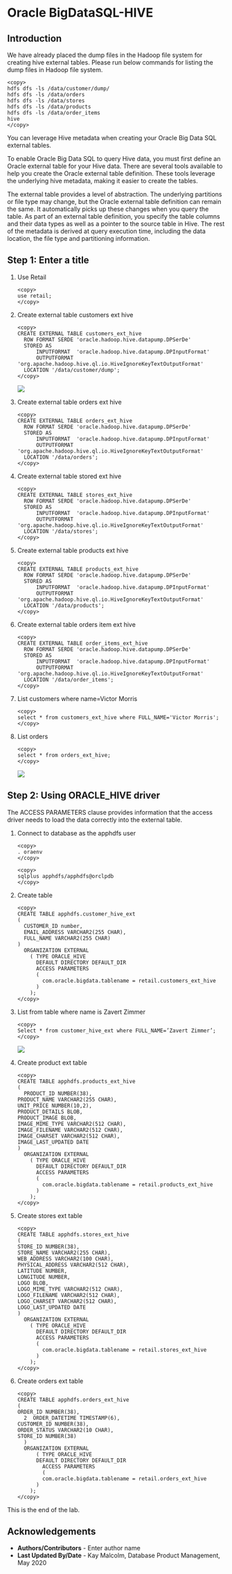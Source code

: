 # Oracle BigDataSQL-HIVE

## Introduction

We have already placed the dump files in the Hadoop file system for creating hive external tables. Please run below commands for listing the dump files in Hadoop file system.
````
<copy>
hdfs dfs -ls /data/customer/dump/
hdfs dfs -ls /data/orders
hdfs dfs -ls /data/stores
hdfs dfs -ls /data/products
hdfs dfs -ls /data/order_items
hive
</copy>
````
You can leverage Hive metadata when creating your Oracle Big Data SQL external tables.

To enable Oracle Big Data SQL to query Hive data, you must first define an Oracle external table for your Hive data. There are several tools available to help you create the Oracle external table definition. These tools leverage the underlying hive metadata, making it easier to create the tables.

The external table provides a level of abstraction. The underlying partitions or file type may change, but the Oracle external table definition can remain the same. It automatically picks up these changes when you query the table.
As part of an external table definition, you specify the table columns and their data types as well as a pointer to the source table in Hive. The rest of the metadata is derived at query execution time, including the data location, the file type and partitioning information.

## **Step 1:** Enter a title

1. Use Retail 
   
    ````
    <copy>
    use retail;
    </copy>
    ````
2. Create external table customers ext hive 
    ````
    <copy>
    CREATE EXTERNAL TABLE customers_ext_hive
      ROW FORMAT SERDE 'oracle.hadoop.hive.datapump.DPSerDe'
      STORED AS
          INPUTFORMAT  'oracle.hadoop.hive.datapump.DPInputFormat'
          OUTPUTFORMAT 'org.apache.hadoop.hive.ql.io.HiveIgnoreKeyTextOutputFormat'
      LOCATION '/data/customer/dump';
    </copy>
    ````
    ![](./images/IMG1.PNG " ")

3. Create external table orders ext hive
   
    ````
    <copy>
    CREATE EXTERNAL TABLE orders_ext_hive
      ROW FORMAT SERDE 'oracle.hadoop.hive.datapump.DPSerDe'
      STORED AS
          INPUTFORMAT  'oracle.hadoop.hive.datapump.DPInputFormat'
          OUTPUTFORMAT 'org.apache.hadoop.hive.ql.io.HiveIgnoreKeyTextOutputFormat'
      LOCATION '/data/orders';
    </copy>
    ````
4. Create external table stored ext hive
   
    ````
    <copy>
    CREATE EXTERNAL TABLE stores_ext_hive
      ROW FORMAT SERDE 'oracle.hadoop.hive.datapump.DPSerDe'
      STORED AS
          INPUTFORMAT  'oracle.hadoop.hive.datapump.DPInputFormat'
          OUTPUTFORMAT 'org.apache.hadoop.hive.ql.io.HiveIgnoreKeyTextOutputFormat'
      LOCATION '/data/stores';
    </copy>
    ````
5. Create external table products ext hive
   
    ````
    <copy>
    CREATE EXTERNAL TABLE products_ext_hive
      ROW FORMAT SERDE 'oracle.hadoop.hive.datapump.DPSerDe'
      STORED AS
          INPUTFORMAT  'oracle.hadoop.hive.datapump.DPInputFormat'
          OUTPUTFORMAT 'org.apache.hadoop.hive.ql.io.HiveIgnoreKeyTextOutputFormat'
      LOCATION '/data/products';
    </copy>
    ````

6. Create external table orders item ext hive
   
    ````
    <copy>
    CREATE EXTERNAL TABLE order_items_ext_hive
      ROW FORMAT SERDE 'oracle.hadoop.hive.datapump.DPSerDe'
      STORED AS
          INPUTFORMAT  'oracle.hadoop.hive.datapump.DPInputFormat'
          OUTPUTFORMAT 'org.apache.hadoop.hive.ql.io.HiveIgnoreKeyTextOutputFormat'
      LOCATION '/data/order_items';
    </copy>
    ````
7. List customers where name=Victor Morris
   
    ````
    <copy>
    select * from customers_ext_hive where FULL_NAME='Victor Morris';
    </copy>
    ````
8. List orders
   
    ````
    <copy>
    select * from orders_ext_hive;
    </copy>
    ````
    ![](./images/IMG2.PNG " ")


## **Step 2:** Using ORACLE_HIVE driver

The ACCESS PARAMETERS clause provides information that the access driver needs to load the data correctly into the external table.

1. Connect to database as the apphdfs user
   
    ````
    <copy>
    . oraenv
    </copy>
    ````
    ````
    <copy>
    sqlplus apphdfs/apphdfs@orclpdb
    </copy>
    ````
2. Create table 
   
    ````
    <copy>
    CREATE TABLE apphdfs.customer_hive_ext 
    (
      CUSTOMER_ID number,
      EMAIL_ADDRESS VARCHAR2(255 CHAR),
      FULL_NAME VARCHAR2(255 CHAR)
    )  
      ORGANIZATION EXTERNAL 
        ( TYPE ORACLE_HIVE
          DEFAULT DIRECTORY DEFAULT_DIR
          ACCESS PARAMETERS
          (     
            com.oracle.bigdata.tablename = retail.customers_ext_hive
          )
        );
    </copy>
    ````
3. List from table where name is Zavert Zimmer 
   
    ````
    <copy>
    Select * from customer_hive_ext where FULL_NAME=’Zavert Zimmer’;
    </copy>
    ````
    ![](./images/IMG3.PNG " ")

4. Create product ext table 
   
    ````
    <copy>
    CREATE TABLE apphdfs.products_ext_hive
    (
      PRODUCT_ID NUMBER(38),
    PRODUCT_NAME VARCHAR2(255 CHAR),
    UNIT_PRICE NUMBER(10,2),
    PRODUCT_DETAILS BLOB,
    PRODUCT_IMAGE BLOB,
    IMAGE_MIME_TYPE VARCHAR2(512 CHAR),
    IMAGE_FILENAME VARCHAR2(512 CHAR),
    IMAGE_CHARSET VARCHAR2(512 CHAR),
    IMAGE_LAST_UPDATED DATE
    )
      ORGANIZATION EXTERNAL
        ( TYPE ORACLE_HIVE
          DEFAULT DIRECTORY DEFAULT_DIR
          ACCESS PARAMETERS
          (
            com.oracle.bigdata.tablename = retail.products_ext_hive
          )
        );
    </copy>
    ````
5. Create stores ext table 
   
    ````
    <copy>
    CREATE TABLE apphdfs.stores_ext_hive
    (
    STORE_ID NUMBER(38),
    STORE_NAME VARCHAR2(255 CHAR),
    WEB_ADDRESS VARCHAR2(100 CHAR),
    PHYSICAL_ADDRESS VARCHAR2(512 CHAR),
    LATITUDE NUMBER,
    LONGITUDE NUMBER,
    LOGO BLOB,
    LOGO_MIME_TYPE VARCHAR2(512 CHAR),
    LOGO_FILENAME VARCHAR2(512 CHAR),
    LOGO_CHARSET VARCHAR2(512 CHAR),
    LOGO_LAST_UPDATED DATE
    )
      ORGANIZATION EXTERNAL
        ( TYPE ORACLE_HIVE
          DEFAULT DIRECTORY DEFAULT_DIR
          ACCESS PARAMETERS
          (
            com.oracle.bigdata.tablename = retail.stores_ext_hive
          )
        );
    </copy>
    ````
6. Create orders ext table 
   
    ````
    <copy>
    CREATE TABLE apphdfs.orders_ext_hive
    (
    ORDER_ID NUMBER(38),
      2  ORDER_DATETIME TIMESTAMP(6),
    CUSTOMER_ID NUMBER(38),
    ORDER_STATUS VARCHAR2(10 CHAR),
    STORE_ID NUMBER(38)
      )
      ORGANIZATION EXTERNAL
          ( TYPE ORACLE_HIVE
          DEFAULT DIRECTORY DEFAULT_DIR
            ACCESS PARAMETERS
            (
            com.oracle.bigdata.tablename = retail.orders_ext_hive
          )
        );
    </copy>
    ````

This is the end of the lab.

## Acknowledgements

- **Authors/Contributors** - Enter author  name
- **Last Updated By/Date** - Kay Malcolm, Database Product Management, May 2020


